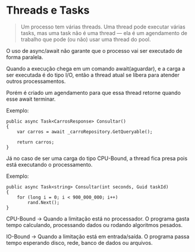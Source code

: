 ﻿

# Threads e Tasks
> Um processo tem várias threads. Uma thread pode executar várias tasks, mas uma task não é uma thread — ela é um agendamento de trabalho que pode (ou não) usar uma thread do pool.

O uso de async/await não garante que o processo vai ser executado de forma paralela. 

Quando a execução chega em um comando await(aguardar), e a carga a ser executada é do tipo I/O, então a thread atual se libera para atender outros processamentos.

Porém é criado um agendamento para que essa thread retorne quando esse await terminar.

Exemplo:
```
public async Task<CarrosResponse> Consultar()
{
    var carros = await _carroRepository.GetQueryable();

    return carros;
}
```

Já no caso de ser uma carga do tipo CPU-Bound, a thread fica presa pois está executando o processamento.

Exemplo:
```
public async Task<string> Consultar(int seconds, Guid taskId)
{
    for (long i = 0; i < 900_000_000; i++)
        rand.Next();
}
```

CPU-Bound → Quando a limitação está no processador. O programa gasta tempo calculando, processando dados ou rodando algoritmos pesados.

IO-Bound → Quando a limitação está em entrada/saída. O programa passa tempo esperando disco, rede, banco de dados ou arquivos.







